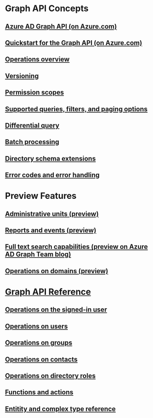 # Graph API Concepts
## [Azure AD Graph API (on Azure.com)](https://azure.microsoft.com/documentation/articles/active-directory-graph-api)
## [Quickstart for the Graph API (on Azure.com)](https://azure.microsoft.com/documentation/articles/active-directory-graph-api-quickstart)
## [Operations overview](howto/azure-ad-graph-api-operations-overview.md)
## [Versioning](howto/azure-ad-graph-api-versioning.md)
## [Permission scopes](howto/azure-ad-graph-api-permission-scopes.md)	
## [Supported queries, filters, and paging options](howto/azure-ad-graph-api-supported-queries-filters-and-paging-options.md)
## [Differential query](howto/azure-ad-graph-api-differential-query.md)
## [Batch processing](howto/azure-ad-graph-api-batch-processing.md)
## [Directory schema extensions](howto/azure-ad-graph-api-directory-schema-extensions.md)
## [Error codes and error handling](howto/azure-ad-graph-api-error-codes-and-error-handling.md)
# Preview Features
## [Administrative units (preview)](howto/azure-ad-administrative-units-preview.md)
## [Reports and events (preview)](howto/azure-ad-reports-and-events-preview.md)
## [Full text search capabilities (preview on Azure AD Graph Team blog)](http://blogs.msdn.com/b/aadgraphteam/archive/2015/03/15/full-text-search-capabilities-in-azure-ad-graph-api-preview.aspx)
## [Operations on domains (preview)](api/domains-operations.md)
# [Graph API Reference](api/api-catalog.md)
## [Operations on the signed-in user](api/signed-in-user-operations.md)
## [Operations on users](api/users-operations.md)
## [Operations on groups](api/groups-operations.md)
## [Operations on contacts](api/contacts-operations.md)
## [Operations on directory roles](api/directoryroles-operations.md)
## [Functions and actions](api/functions-and-actions.md)
## [Entitity and complex type reference](api/entity-and-complex-type-reference.md)

